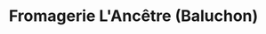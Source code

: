 ---
title: "Fromagerie L'Ancêtre (Baluchon)"
url: /sainte-anne-de-la-perade/fromagerie-lancetre-baluchon/
shop: cheese
---